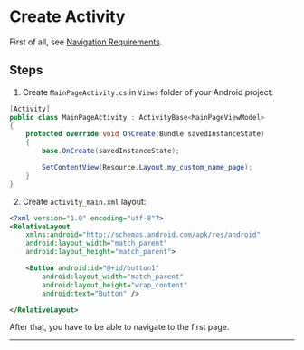 # Create Activity

First of all, see [Navigation Requirements](xtoolkit/whitelabel-navigation-requirements.md).

## Steps

1. Create `MainPageActivity.cs` in `Views` folder of your Android project:

```cs
[Activity]
public class MainPageActivity : ActivityBase<MainPageViewModel>
{
    protected override void OnCreate(Bundle savedInstanceState)
    {
        base.OnCreate(savedInstanceState);

        SetContentView(Resource.Layout.my_custom_name_page);
    }
}
```

2. Create `activity_main.xml` layout:

```xml
<?xml version="1.0" encoding="utf-8"?>
<RelativeLayout
    xmlns:android="http://schemas.android.com/apk/res/android"
    android:layout_width="match_parent"
    android:layout_height="match_parent">

    <Button android:id="@+id/button1"
        android:layout_width="match_parent"
        android:layout_height="wrap_content"
        android:text="Button" />

</RelativeLayout>
```

After that, you have to be able to navigate to the first page.

---

